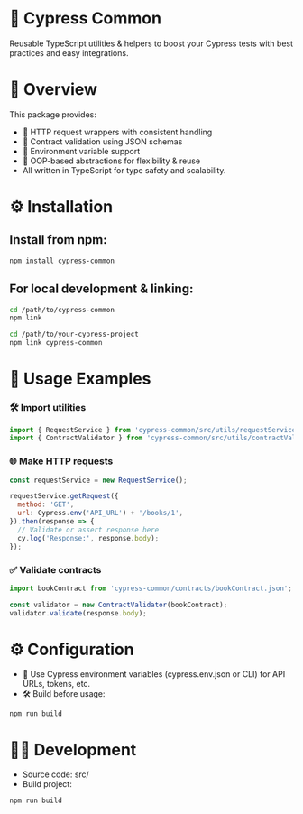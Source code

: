 # 🚀 Cypress Common

Reusable TypeScript utilities & helpers to boost your Cypress tests with best practices and easy integrations.

# 📖 Overview

This package provides:

- 🔄 HTTP request wrappers with consistent handling
- 📜 Contract validation using JSON schemas
- 🌱 Environment variable support
- 🧩 OOP-based abstractions for flexibility & reuse 
- All written in TypeScript for type safety and scalability.

# ⚙️ Installation

## Install from npm:
```bash
npm install cypress-common
```
## For local development & linking:

```bash
cd /path/to/cypress-common
npm link
```

```bash
cd /path/to/your-cypress-project
npm link cypress-common
```

# 🚧 Usage Examples

### 🛠 Import utilities

```javascript
import { RequestService } from 'cypress-common/src/utils/requestService';
import { ContractValidator } from 'cypress-common/src/utils/contractValidator';
```

### 🌐 Make HTTP requests

```javascript
const requestService = new RequestService();

requestService.getRequest({
  method: 'GET',
  url: Cypress.env('API_URL') + '/books/1',
}).then(response => {
  // Validate or assert response here
  cy.log('Response:', response.body);
});
```

### ✅ Validate contracts

```javascript
import bookContract from 'cypress-common/contracts/bookContract.json';

const validator = new ContractValidator(bookContract);
validator.validate(response.body);
```

# ⚙️ Configuration

- 🔑 Use Cypress environment variables (cypress.env.json or CLI) for API URLs, tokens, etc.
- 🛠 Build before usage:
```
npm run build
```

# 🧑‍💻 Development

- Source code: src/
- Build project:
```
npm run build
```
